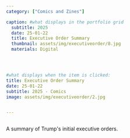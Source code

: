 ```yaml
---
category: ["Comics and Zines"]

caption: #what displays in the portfolio grid
  subtitle: 2025
  date: 25-01-22
  title: Executive Order Summary
  thumbnail: assets/img/executiveorder/8.jpg
  materials: Digital




#what displays when the item is clicked:
title: Executive Order Summary
date: 25-01-22
subtitle: 2025 - Comics
image: assets/img/executiveorder/2.jpg


---
```

<div class="row padded">
 <div class="col-md-6 col-sm-6">
     <img class="img-fluid d-block mx-auto" src="assets/img/executiveorder/1.jpg" alt=""/>
  </div>
   <div class="col-md-6 col-sm-6 ">
     <img class="img-fluid d-block mx-auto" src="assets/img/executiveorder/2.jpg" alt=""/>
  </div>
   <div class="col-md-6 col-sm-6">
     <img class="img-fluid d-block mx-auto" src="assets/img/executiveorder/3.jpg" alt=""/>
  </div>
     <div class="col-md-6 col-sm-6">
     <img class="img-fluid d-block mx-auto" src="assets/img/executiveorder/4.jpg" alt=""/>
  </div>
   <div class="col-md-6 col-sm-6">
     <img class="img-fluid d-block mx-auto" src="assets/img/executiveorder/5.jpg" alt=""/>
  </div>
     <div class="col-md-6 col-sm-6">
     <img class="img-fluid d-block mx-auto" src="assets/img/executiveorder/6.jpg" alt=""/>
  </div>
  <div class="col-md-6 col-sm-6">
     <img class="img-fluid d-block mx-auto" src="assets/img/executiveorder/7.jpg" alt=""/>
  </div>
  <div class="col-md-6 col-sm-12 ">
     <img class="img-fluid d-block mx-auto" src="assets/img/executiveorder/8.jpg" alt=""/>
  </div>
  <div class="col-md-6 col-sm-6">
     <img class="img-fluid d-block mx-auto" src="assets/img/executiveorder/10.jpg" alt=""/>
  </div>
</div>

A summary of Trump's initial executive orders. 